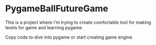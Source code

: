 # PygameBallFutureGame
This is a project where i'm trying to create comfortable tool for making levels for game and learning pygame. 

Copy code to dive into pygame or start creating game engine.
